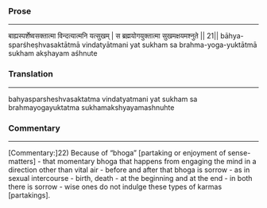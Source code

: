 ### Prose 
 --- 
बाह्यस्पर्शेष्वसक्तात्मा विन्दत्यात्मनि यत्सुखम् |
स ब्रह्मयोगयुक्तात्मा सुखमक्षयमश्नुते || 21||
bāhya-sparśheṣhvasaktātmā vindatyātmani yat sukham
sa brahma-yoga-yuktātmā sukham akṣhayam aśhnute

### Translation 
 --- 
bahyasparsheshvasaktatma vindatyatmani yat sukham sa brahmayogayuktatma sukhamakshyayamashnuhte

### Commentary 
 --- 
[Commentary:]22) Because of “bhoga” [partaking or enjoyment of sense-matters] - that momentary bhoga that happens from engaging the mind in a direction other than vital air - before and after that bhoga is sorrow - as in sexual intercourse - birth, death - at the beginning and at the end - in both there is sorrow - wise ones do not indulge these types of karmas [partakings].